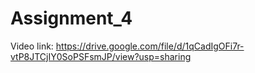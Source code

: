 # Assignment_4
 
Video link:
https://drive.google.com/file/d/1qCadIgOFi7r-vtP8JTCjIY0SoPSFsmJP/view?usp=sharing
